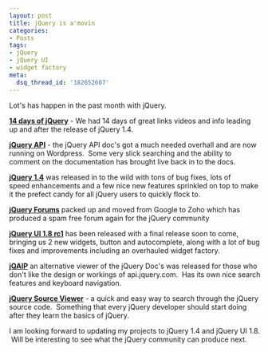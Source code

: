 ```yaml
---
layout: post
title: jQuery is a'movin
categories:
- Posts
tags:
- jQuery
- jQuery UI
- widget factory
meta:
  dsq_thread_id: '182652607'
---
```

Lot's has happen in the past month with jQuery.

**[14 days of jQuery](http://jquery14.com/)** - We had 14 days of great links videos and info leading up and after the release of jQuery 1.4.

**[jQuery API](api.jquery.com/)** - the jQuery API doc's got a much needed overhall and are now running on Wordpress.  Some very slick searching and the ability to comment on the documentation has brought live back in to the docs.

[**jQuery 1.4**](http://jquery.com/) was released in to the wild with tons of bug fixes, lots of speed enhancements and a few nice new features sprinkled on top to make it the prefect candy for all jQuery users to quickly flock to.

**[jQuery Forums](forum.jquery.com/)** packed up and moved from Google to Zoho which has produced a spam free forum again for the jQuery community

[**jQuery UI 1.8 rc1**](http://jqueryui.com/) has been released with a final release soon to come, bringing us 2 new widgets, button and autocomplete, along with a lot of bug fixes and improvements including an overhauled widget factory.

[**jQAIP**](http://jqapi.com/) an alternative viewer of the jQuery Doc's was released for those who don't like the design or workings of api.jquery.com.  Has its own nice search features and keyboard navigation.

**[jQuery Source Viewer](http://james.padolsey.com/jquery/#v=1.4&fn=css)** - a quick and easy way to search through the jQuery source code.  Something that every jQuery developer should start doing after they learn the basics of jQuery.

I am looking forward to updating my projects to jQuery 1.4 and jQuery UI 1.8.  Will be interesting to see what the jQuery community can produce next.